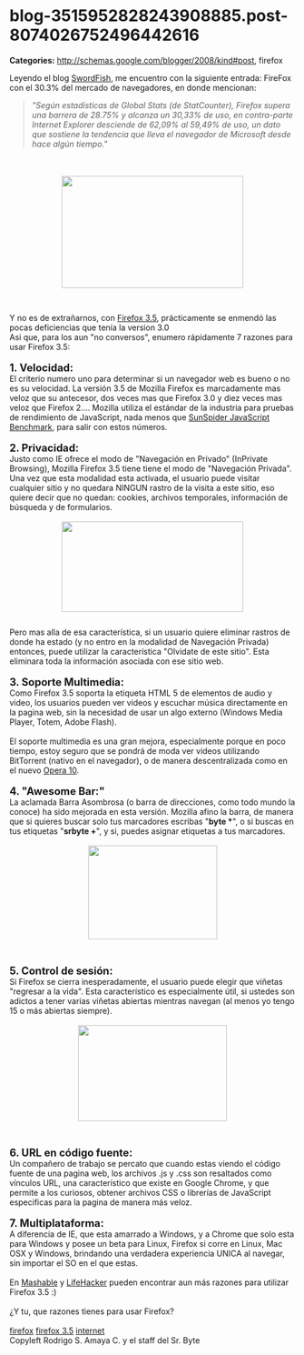 # blog-3515952828243908885.post-8074026752496442616

**Categories:** http://schemas.google.com/blogger/2008/kind#post, firefox

Leyendo el blog <a
      href="http://swordfishcode.com/2009/07/firefox-con-el-3033-de-cuota-de-los-navegadores/">SwordFish</a>,
      me encuentro con la siguiente entrada: FireFox con el 30.3% del mercado de navegadores, en
      donde mencionan:<br /><blockquote style="font-style: italic;">"Según estadísticas
      de Global Stats (de StatCounter), Firefox supera una barrera de 28.75% y alcanza un 30,33% de
      uso, en contra-parte Internet Explorer desciende de 62,09% al 59,49% de uso, un dato que
      sostiene la tendencia que lleva el navegador de Microsoft desde hace algún
      tiempo."</blockquote><br /><br /><a onblur="try
      {parent.deselectBloggerImageGracefully();} catch(e) {}"
      href="http://1.bp.blogspot.com/_ayvorITawE4/SlDQjV9NaiI/AAAAAAAACGA/rPioUAzAXkQ/s1600-h/2009july.gif"><img
      style="margin: 0px auto 10px; display: block; text-align: center; cursor: pointer; width:
      320px; height: 197px;"
      src="http://1.bp.blogspot.com/_ayvorITawE4/SlDQjV9NaiI/AAAAAAAACGA/rPioUAzAXkQ/s320/2009july.gif"
      alt="" id="BLOGGER_PHOTO_ID_5355009262551394850" border="0" /></a><br /><br
      />Y no es de extrañarnos, con <a
      href="http://www.srbyte.com/2009/06/usar-firefox-35-se-ha-dicho.html">Firefox
      3.5</a>, prácticamente se enmendó las pocas deficiencias que tenía la version 3.0<br
      />Asi que, para los aun "no conversos", enumero rápidamente 7 razones para usar Firefox
      3.5:<br /><br /><span style="font-size:130%;"><span style="font-weight:
      bold;">1. Velocidad: </span></span><br />El criterio numero uno para
      determinar si un navegador web es bueno o no es su velocidad. La versión 3.5 de Mozilla
      Firefox es marcadamente mas veloz que su antecesor, dos veces mas que Firefox 3.0 y diez veces
      mas veloz que Firefox 2.... Mozilla utiliza el estándar de la industria para pruebas de
      rendimiento de JavaScript, nada menos que <a
      href="http://www2.webkit.org/perf/sunspider-0.9/sunspider.html">SunSpider JavaScript
      Benchmark</a>, para salir con estos números.<br /><br /><span
      style="font-size:130%;"><span style="font-weight: bold;">2. Privacidad:
      </span></span><br />Justo como IE ofrece el modo de "Navegación en Privado"
      (InPrivate Browsing), Mozilla Firefox 3.5 tiene tiene el modo de "Navegación Privada". Una vez
      que esta modalidad esta activada, el usuario puede visitar cualquier sitio y no quedara NINGUN
      rastro de la visita a este sitio, eso quiere decir que no quedan: cookies, archivos
      temporales, información de búsqueda y de formularios.<br /><br /><a onblur="try
      {parent.deselectBloggerImageGracefully();} catch(e) {}"
      href="http://3.bp.blogspot.com/_ayvorITawE4/SlDQj-RtGcI/AAAAAAAACGQ/zGcnaLHK6Hk/s1600-h/firefox-private.jpg"><img
      style="margin: 0px auto 10px; display: block; text-align: center; cursor: pointer; width:
      320px; height: 159px;"
      src="http://3.bp.blogspot.com/_ayvorITawE4/SlDQj-RtGcI/AAAAAAAACGQ/zGcnaLHK6Hk/s320/firefox-private.jpg"
      alt="" id="BLOGGER_PHOTO_ID_5355009273374775746" border="0" /></a><br />Pero
      mas alla de esa característica, si un usuario quiere eliminar rastros de donde ha estado (y no
      entro en la modalidad de Navegación Privada) entonces, puede utilizar la característica
      "Olvidate de este sitio". Esta eliminara toda la información asociada con ese sitio web.<br
      /><br /><span style="font-size:130%;"><span style="font-weight: bold;">3.
      Soporte Multimedia:</span></span><br />Como Firefox 3.5 soporta la etiqueta
      HTML 5 de elementos de audio y video, los usuarios pueden ver videos y escuchar música
      directamente en la pagina web, sin la necesidad de usar un algo externo (Windows Media Player,
      Totem, Adobe Flash).<br /><br />El soporte multimedia es una gran mejora,
      especialmente porque en poco tiempo, estoy seguro que se pondrá de moda ver videos utilizando
      BitTorrent (nativo en el navegador), o de manera descentralizada como en el nuevo <a
      href="http://www.srbyte.com/2009/06/opera-unite-la-vision-del-futuro-hoy.html">Opera
      10</a>.<br /><br /><span style="font-size:130%;"><span
      style="font-weight: bold;">4. "Awesome Bar:"</span></span><br />La
      aclamada Barra Asombrosa (o barra de direcciones, como todo mundo la conoce) ha sido mejorada
      en esta versión. Mozilla afino la barra, de manera que si quieres buscar solo tus marcadores
      escribas "<span style="font-weight: bold;">byte *</span>", o si buscas en tus
      etiquetas "<span style="font-weight: bold;">srbyte +</span>", y si, puedes asignar
      etiquetas a tus marcadores.<br /><br /><a onblur="try
      {parent.deselectBloggerImageGracefully();} catch(e) {}"
      href="http://3.bp.blogspot.com/_ayvorITawE4/SlDQjpheEWI/AAAAAAAACGI/KamWR3xEocE/s1600-h/awesomebar_filters.jpg"><img
      style="margin: 0px auto 10px; display: block; text-align: center; cursor: pointer; width:
      227px; height: 165px;"
      src="http://3.bp.blogspot.com/_ayvorITawE4/SlDQjpheEWI/AAAAAAAACGI/KamWR3xEocE/s320/awesomebar_filters.jpg"
      alt="" id="BLOGGER_PHOTO_ID_5355009267803754850" border="0" /></a><br /><br
      /><span style="font-weight: bold;font-size:130%;" >5. Control de
      sesión:</span><br />Si Firefox se cierra inesperadamente, el usuario puede elegir
      que viñetas "regresar a la vida". Esta característico es especialmente útil, si ustedes son
      adictos a tener varias viñetas abiertas mientras navegan (al menos yo tengo 15 o más abiertas
      siempre).<br /><br /><a onblur="try {parent.deselectBloggerImageGracefully();}
      catch(e) {}"
      href="http://2.bp.blogspot.com/_ayvorITawE4/SlDQkEzLJtI/AAAAAAAACGY/lqAO9rJD-fA/s1600-h/smarter_restore.jpg"><img
      style="margin: 0px auto 10px; display: block; text-align: center; cursor: pointer; width:
      262px; height: 169px;"
      src="http://2.bp.blogspot.com/_ayvorITawE4/SlDQkEzLJtI/AAAAAAAACGY/lqAO9rJD-fA/s320/smarter_restore.jpg"
      alt="" id="BLOGGER_PHOTO_ID_5355009275125769938" border="0" /></a><br /><br
      /><span style="font-weight: bold;font-size:130%;" >6. URL en código
      fuente:</span><br />Un compañero de trabajo se percato que cuando estas viendo el
      código fuente de una pagina web, los archivos .js y .css son resaltados como vínculos URL, una
      característico que existe en Google Chrome, y que permite a los curiosos, obtener archivos CSS
      o librerías de JavaScript especificas para la pagina de manera más veloz.<br /><br
      /><span style="font-weight: bold;font-size:130%;" >7.
      Multiplataforma:</span><br />A diferencia de IE, que esta amarrado a Windows, y a
      Chrome que solo esta para Windows y posee un beta para Linux, Firefox si corre en Linux, Mac
      OSX y Windows, brindando una verdadera experiencia UNICA al navegar, sin importar el SO en el
      que estas.<br /><br />En <a
      href="http://mashable.com/2009/06/30/firefox-killer-features/">Mashable</a> y <a
      href="http://lifehacker.com/5295655/top-10-firefox-35-features">LifeHacker</a> pueden
      encontrar aun más razones para utilizar Firefox 3.5 :)<br /><br />¿Y tu, que
      razones tienes para usar Firefox?<br /><br /><a
      href="http://www.blogalaxia.com/tags/firefox" rel="tag">firefox</a> <a
      href="http://www.blogalaxia.com/tags/firefox+3.5" rel="tag">firefox 3.5</a> <a
      href="http://www.blogalaxia.com/tags/internet" rel="tag">internet</a><div
      class="blogger-post-footer">Copyleft Rodrigo S. Amaya C. y el staff del Sr.
      Byte</div>